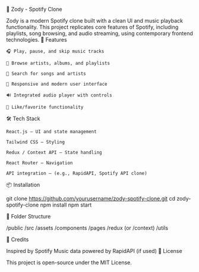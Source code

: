 🎵 Zody - Spotify Clone

Zody is a modern Spotify clone built with a clean UI and music playback functionality. This project replicates core features of Spotify, including playlists, song browsing, and audio streaming, using contemporary frontend technologies.
🚀 Features

    🎧 Play, pause, and skip music tracks

    📂 Browse artists, albums, and playlists

    🔎 Search for songs and artists

    🎨 Responsive and modern user interface

    🔊 Integrated audio player with controls

    💚 Like/favorite functionality

🛠️ Tech Stack

    React.js – UI and state management

    Tailwind CSS – Styling

    Redux / Context API – State handling

    React Router – Navigation

    API integration – (e.g., RapidAPI, Spotify API clone)

📦 Installation

git clone https://github.com/yourusername/zody-spotify-clone.git
cd zody-spotify-clone
npm install
npm start



📁 Folder Structure

/public
/src
  /assets
  /components
  /pages
  /redux (or /context)
  /utils

🙌 Credits

Inspired by Spotify
Music data powered by RapidAPI (if used)
📜 License

This project is open-source under the MIT License.
